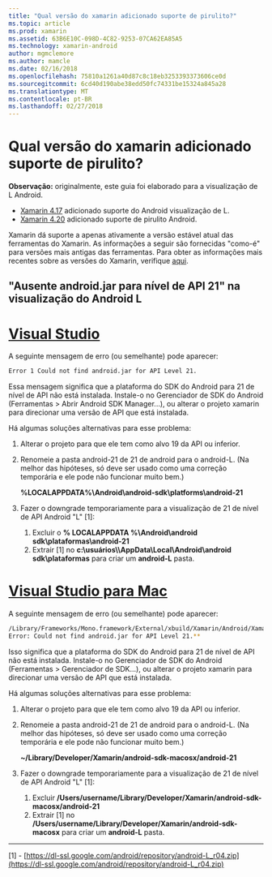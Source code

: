 ```yaml
---
title: "Qual versão do xamarin adicionado suporte de pirulito?"
ms.topic: article
ms.prod: xamarin
ms.assetid: 63B6E10C-098D-4C82-9253-07CA62EA85A5
ms.technology: xamarin-android
author: mgmclemore
ms.author: mamcle
ms.date: 02/16/2018
ms.openlocfilehash: 75810a1261a40d87c8c18eb3253393373606ce0d
ms.sourcegitcommit: 6cd40d190abe38edd50fc74331be15324a845a28
ms.translationtype: MT
ms.contentlocale: pt-BR
ms.lasthandoff: 02/27/2018
---
```

# <a name="what-version-of-xamarinandroid-added-lollipop-support"></a>Qual versão do xamarin adicionado suporte de pirulito?

**Observação:** originalmente, este guia foi elaborado para a visualização de L Android.

-   [Xamarin 4.17](https://developer.xamarin.com/releases/android/xamarin.android_4/xamarin.android_4.17/) adicionado suporte do Android visualização de L.
-   [Xamarin 4.20](https://developer.xamarin.com/releases/android/xamarin.android_4/xamarin.android_4.20/) adicionado suporte de pirulito Android.

Xamarin dá suporte a apenas ativamente a versão estável atual das ferramentas do Xamarin. As informações a seguir são fornecidas "como-é" para versões mais antigas das ferramentas. Para obter as informações mais recentes sobre as versões do Xamarin, verifique [aqui](http://releases.xamarin.com/).

## <a name="missing-androidjar-for-api-level-21-in-android-l-preview"></a>"Ausente android.jar para nível de API 21" na visualização do Android L

# <a name="visual-studiotabvswin"></a>[Visual Studio](#tab/vswin)

A seguinte mensagem de erro (ou semelhante) pode aparecer:

```cmd
Error 1 Could not find android.jar for API Level 21.
```

Essa mensagem significa que a plataforma do SDK do Android para 21 de nível de API não está instalada. Instale-o no Gerenciador de SDK do Android (Ferramentas > Abrir Android SDK Manager...), ou alterar o projeto xamarin para direcionar uma versão de API que está instalada.

Há algumas soluções alternativas para esse problema:

1. Alterar o projeto para que ele tem como alvo 19 da API ou inferior.

2. Renomeie a pasta android-21 de 21 de android para o android-L. (Na melhor das hipóteses, só deve ser usado como uma correção temporária e ele pode não funcionar muito bem.)

   **%LOCALAPPDATA%\\Android\\android-sdk\\platforms\\android-21**

3. Fazer o downgrade temporariamente para a visualização de 21 de nível de API Android "L" [1]:

    1.  Excluir o **% LOCALAPPDATA %\\Android\\android sdk\\plataformas\\android-21** 
    2.  Extrair [1] no **c:\\usuários\\<username>\\AppData\\Local\\Android\\android sdk\\plataformas** para criar um **android-L** pasta.

# <a name="visual-studio-for-mactabvsmac"></a>[Visual Studio para Mac](#tab/vsmac)

A seguinte mensagem de erro (ou semelhante) pode aparecer:

```bash
/Library/Frameworks/Mono.framework/External/xbuild/Xamarin/Android/Xamarin.Android.Common.targets: 
Error: Could not find android.jar for API Level 21.**
```

Isso significa que a plataforma do SDK do Android para 21 de nível de API não está instalada. Instale-o no Gerenciador de SDK do Android (Ferramentas > Gerenciador de SDK...), ou alterar o projeto xamarin para direcionar uma versão de API que está instalada.

Há algumas soluções alternativas para esse problema:

1. Alterar o projeto para que ele tem como alvo 19 da API ou inferior.

2. Renomeie a pasta android-21 de 21 de android para o android-L. (Na melhor das hipóteses, só deve ser usado como uma correção temporária e ele pode não funcionar muito bem.)

   **~/Library/Developer/Xamarin/android-sdk-macosx/android-21**

3. Fazer o downgrade temporariamente para a visualização de 21 de nível de API Android "L" [1]:

    1.  Excluir **/Users/username/Library/Developer/Xamarin/android-sdk-macosx/android-21**
    2.  Extrair [1] no **/Users/username/Library/Developer/Xamarin/android-sdk-macosx** para criar um **android-L** pasta.

-----


[1] - [https://dl-ssl.google.com/android/repository/android-L_r04.zip](https://dl-ssl.google.com/android/repository/android-L_r04.zip)
